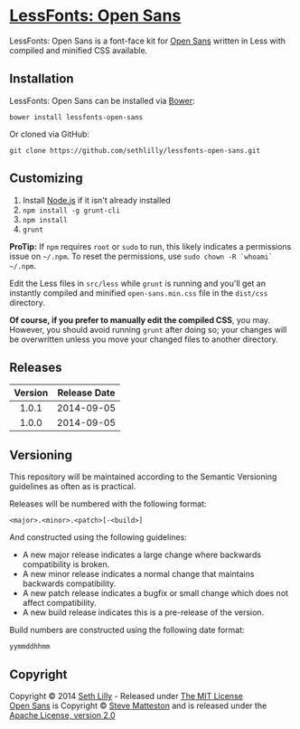 # [LessFonts: Open Sans](http://github.com/sethlilly/lessfonts-open-sans)

LessFonts: Open Sans is a font-face kit for [Open Sans](http://www.google.com/fonts/specimen/Open+Sans) written in Less with compiled and minified CSS available.

## Installation

LessFonts: Open Sans can be installed via [Bower](http://bower.io):

```bower install lessfonts-open-sans```

Or cloned via GitHub:

```git clone https://github.com/sethlilly/lessfonts-open-sans.git```

## Customizing

1. Install [Node.js](http://nodejs.org) if it isn't already installed
1. `npm install -g grunt-cli`
1. `npm install`
1. `grunt`

**ProTip:** If `npm` requires `root` or `sudo` to run, this likely indicates a permissions issue on `~/.npm`. To reset the permissions, use ```sudo chown -R `whoami` ~/.npm```.

Edit the Less files in `src/less` while `grunt` is running and you'll get an instantly compiled and minified `open-sans.min.css` file in the `dist/css` directory.

**Of course, if you prefer to manually edit the compiled CSS**, you may. However, you should avoid running `grunt` after doing so; your changes will be overwritten unless you move your changed files to another directory.

## Releases

| Version | Release Date |
| :-----: | :----------: |
| 1.0.1 | 2014-09-05 |
| 1.0.0 | 2014-09-05 |

## Versioning

This repository will be maintained according to the Semantic Versioning guidelines as often as is practical.

Releases will be numbered with the following format:

`<major>.<minor>.<patch>[-<build>]`

And constructed using the following guidelines:

* A new major release indicates a large change where backwards compatibility is broken.
* A new minor release indicates a normal change that maintains backwards compatibility.
* A new patch release indicates a bugfix or small change which does not affect compatibility.
* A new build release indicates this is a pre-release of the version.

Build numbers are constructed using the following date format:

`yymmddhhmm`

## Copyright

Copyright &copy; 2014 [Seth Lilly](http://sethlilly.com) - Released under [The MIT License](LICENSE)  
[Open Sans](http://www.google.com/fonts/specimen/Open+Sans) is Copyright &copy; [Steve Matteston](http://www.monotype.com/studio/steve-matteson) and is released under the [Apache License, version 2.0](http://www.apache.org/licenses/LICENSE-2.0.html)